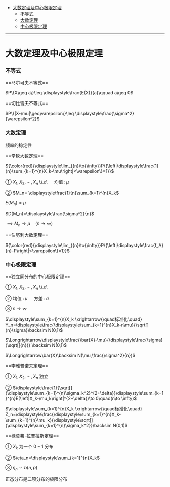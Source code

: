 - [大数定理及中心极限定理](#大数定理及中心极限定理)
    - [不等式](#不等式)
    - [大数定理](#大数定理)
    - [中心极限定理](#中心极限定理)

---

# 大数定理及中心极限定理
### 不等式
==马尔可夫不等式==

$P\{X\geq a\}\leq \displaystyle\frac{E(X)}{a}\qquad a\geq 0$

==切比雪夫不等式==

$P\{|X-\mu|\geq\varepsilon\}\leq \displaystyle\frac{\sigma^2}{\varepsilon^2}$


### 大数定理
频率的稳定性

==辛钦大数定理==

${\color{red}{\displaystyle\lim_{{n}\to{\infty}}P\{\left|\displaystyle\frac{1}{n}\sum_{k=1}^{n}X_k-\mu\right|<\varepsilon\}=1}}$

① $X_1,X_2,\cdots,X_n\,i.i.d.\quad$ 均值 $\colon\mu$

② $M_n= \displaystyle\frac{1}{n}\sum_{k=1}^{n}X_k$

$E(M_n)=\mu$

$D(M_n)=\displaystyle\frac{\sigma^2}{n}$

$\implies M_n \to \mu\quad(n\to \infty)$

==伯努利大数定理==

${\color{red}{\displaystyle\lim_{{n}\to{\infty}}P\{\left|\displaystyle\frac{f_A}{n}-P\right|<\varepsilon\}=1}}$

### 中心极限定理
==独立同分布的中心极限定理==

① $X_1,X_2,\cdots,X_n\,i.i.d.\quad$ 

② 均值 $\colon\mu\quad$ 方差 $\colon\sigma$

③ $n\to \infty$

$\displaystyle\sum_{k=1}^{n}X_k \xrightarrow{\quad标准化\quad} Y_n=\displaystyle\frac{\displaystyle\sum_{k=1}^{n}X_k-n\mu}{\sqrt[]{n}\sigma}\backsim N(0,1)$

$\Longrightarrow\displaystyle\frac{\bar{X}-\mu}{\displaystyle\frac{\sigma}{\sqrt[]{n}}} \backsim N(0,1)$

$\Longrightarrow\bar{X}\backsim N(\mu,\frac{\sigma^2}{n})$

==李雅普诺夫定理==

① $X_1,X_2,\cdots,X_n$ 独立

② $\displaystyle\frac{1}{\sqrt[]{\displaystyle\sum_{k=1}^{n}\sigma_k^2}^{2+\delta}}\displaystyle\sum_{k=1}^{n}E(\left|X_k-\mu_k\right|^{2+\delta})\to 0\quad(n\to \infty)$

$\displaystyle\sum_{k=1}^{n}X_k \xrightarrow{\quad标准化\quad} Z_n=\displaystyle\frac{\displaystyle\sum_{k=1}^{n}X_k-\sum_{k=1}^{n}\mu_k}{\displaystyle\sqrt[]{\displaystyle\sum_{k=1}^{n}\sigma_k^2}}\backsim N(0,1)$

==棣莫弗-拉普拉斯定理==

① $X_k$ 为一个 $0-1$ 分布

② $\eta_n=\displaystyle\sum_{k=1}^{n}X_k$

③ $\eta_n\backsim b(n,p)$

正态分布是二项分布的极限分布
